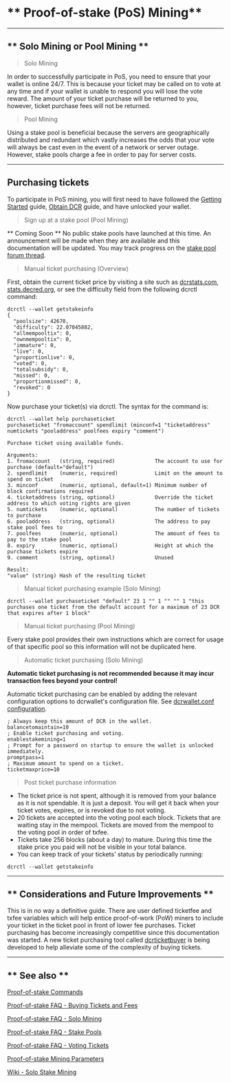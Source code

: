 # ** Proof-of-stake (PoS) Mining**

---

## ** Solo Mining or Pool Mining **

> <i class="fa fa-male"></i> Solo Mining

<i class="fa fa-exclamation-triangle"></i> In order to successfully participate in PoS, you need to ensure that your wallet is online 24/7. This is because your ticket may be called on to vote at any time and if your wallet is unable to respond you will lose the vote reward.  The amount of your ticket purchase will be returned to you, however, ticket purchase fees will not be returned.

> <i class="fa fa-users"></i> Pool Mining

Using a stake pool is beneficial because the servers are geographically distributed and redundant which vastly increases the odds that your vote will always be cast even in the event of a network or server outage.  However, stake pools charge a fee in order to pay for server costs.

---

## **<i class="fa fa-ticket"></i> Purchasing tickets**

To participate in PoS mining, you will first need to have followed the [Getting Started](/getting-started/overview.md) guide, [Obtain DCR](/getting-started/obtaining-dcr.md) guide, and have unlocked your wallet. 

> Sign up at a stake pool (Pool Mining)

<i class="fa fa-times"></i>** Coming Soon ** No public stake pools have launched at this time. An announcement will be made when they are available and this documentation will be updated. You may track progress on the [<i class="fa fa-comments"></i> stake pool forum thread](https://forum.decred.org/threads/rfp-6-setup-and-operate-10-stake-pools.1361/).

> Manual ticket purchasing (Overview)

First, obtain the current ticket price by visiting a site such as [dcrstats.com](https://dcrstats.com), [stats.decred.org](https://stats.decred.org), or see the difficulty field from the following dcrctl command:

```no-highlight
dcrctl --wallet getstakeinfo
{
  "poolsize": 42670,
  "difficulty": 22.07045882,
  "allmempooltix": 0,
  "ownmempooltix": 0,
  "immature": 0,
  "live": 0,
  "proportionlive": 0,
  "voted": 0,
  "totalsubsidy": 0,
  "missed": 0,
  "proportionmissed": 0,
  "revoked": 0
}
```

Now purchase your ticket(s) via dcrctl.  The syntax for the command is:

```no-highlight
dcrctl --wallet help purchaseticket
purchaseticket "fromaccount" spendlimit (minconf=1 "ticketaddress" numtickets "pooladdress" poolfees expiry "comment")

Purchase ticket using available funds.

Arguments:
1. fromaccount   (string, required)             The account to use for purchase (default="default")
2. spendlimit    (numeric, required)            Limit on the amount to spend on ticket
3. minconf       (numeric, optional, default=1) Minimum number of block confirmations required
4. ticketaddress (string, optional)             Override the ticket address to which voting rights are given
5. numtickets    (numeric, optional)            The number of tickets to purchase
6. pooladdress   (string, optional)             The address to pay stake pool fees to
7. poolfees      (numeric, optional)            The amount of fees to pay to the stake pool
8. expiry        (numeric, optional)            Height at which the purchase tickets expire
9. comment       (string, optional)             Unused

Result:
"value" (string) Hash of the resulting ticket
```

> Manual ticket purchasing example (Solo Mining)

```no-highlight
dcrctl --wallet purchaseticket "default" 23 1 "" 1 "" "" 1 "this purchases one ticket from the default account for a maximum of 23 DCR that expires after 1 block"
```

> Manual ticket purchasing (Pool Mining)

Every stake pool provides their own instructions which are correct for usage of that specific pool so this information will not be duplicated here.

> Automatic ticket purchasing (Solo Mining)

<i class="fa fa-exclamation-triangle"></i> **Automatic ticket purchasing is not recommended because it may incur transaction fees beyond your control!**

Automatic ticket purchasing can be enabled by adding the relevant configuration options to dcrwallet's configuration file.  See [dcrwallet.conf configuration](/advanced/storing-login-details.md#dcrwallet).

```no-highlight
; Always keep this amount of DCR in the wallet.
balancetomaintain=10
; Enable ticket purchasing and voting.
enablestakemining=1
; Prompt for a password on startup to ensure the wallet is unlocked immediately.
promptpass=1
; Maximum amount to spend on a ticket.
ticketmaxprice=10
```

> Post ticket purchase information

* The ticket price is not spent, although it is removed from your balance as it is not spendable. It is just a deposit. You will get it back when your ticket votes, expires, or is revoked due to not voting.
* 20 tickets are accepted into the voting pool each block. Tickets that are waiting stay in the mempool. Tickets are moved from the mempool to the voting pool in order of txfee.
* Tickets take 256 blocks (about a day) to mature. During this time the stake price you paid will not be visible in your total balance.
* You can keep track of your tickets' status by periodically running:
```no-highlight
dcrctl --wallet getstakeinfo
```

---

## ** <i class="fa fa-code-fork"></i> Considerations and Future Improvements **

This is in no way a definitive guide. There are user defined ticketfee and txfee variables which will help entice proof-of-work (PoW) miners to include your ticket in the ticket pool in front of lower fee purchases. Ticket purchasing has become increasingly competitive since this documentation was started.  A new ticket purchasing tool called [<i class="fa fa-github"></i> dcrticketbuyer](https://github.com/cjepson/dcrticketbuyer) is being developed to help alleviate some of the complexity of buying tickets.

---

## ** <i class="fa fa-book"></i> See also **

[Proof-of-stake Commands](/advanced/program-options.md#pos-commands)

[Proof-of-stake FAQ - Buying Tickets and Fees](/faq/proof-of-stake/buying-tickets-and-fees.md)

[Proof-of-stake FAQ - Solo Mining](/faq/proof-of-stake/solo-mining.md)

[Proof-of-stake FAQ - Stake Pools](/faq/proof-of-stake/stake-pools.md)

[Proof-of-stake FAQ - Voting Tickets](/faq/proof-of-stake/voting-tickets.md)

[Proof-of-stake Mining Parameters](/advanced/program-options.md#pos-network-parameters)

[Wiki - Solo Stake Mining](https://wiki.decred.org/Solo_Stake_Mining)
